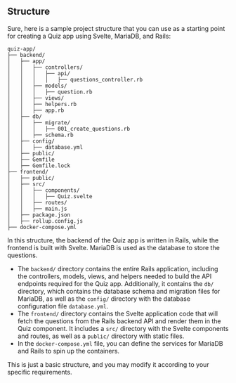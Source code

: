 ## Structure

Sure, here is a sample project structure that you can use as a starting point for creating a Quiz app using Svelte, MariaDB, and Rails:

```
quiz-app/
├── backend/
│   ├── app/
│   │   ├── controllers/
│   │   │   ├── api/
│   │   │   │   ├── questions_controller.rb
│   │   ├── models/
│   │   │   ├── question.rb
│   │   ├── views/
│   │   ├── helpers.rb
│   │   ├── app.rb
│   ├── db/
│   │   ├── migrate/
│   │   │   ├── 001_create_questions.rb
│   │   ├── schema.rb
│   ├── config/
│   │   ├── database.yml
│   ├── public/
│   ├── Gemfile
│   ├── Gemfile.lock
├── frontend/
│   ├── public/
│   ├── src/
│   │   ├── components/
│   │   │   ├── Quiz.svelte
│   │   ├── routes/
│   │   ├── main.js
│   ├── package.json
│   ├── rollup.config.js
├── docker-compose.yml
```

In this structure, the backend of the Quiz app is written in Rails, while the frontend is built with Svelte. MariaDB is used as the database to store the questions.

- The `backend/` directory contains the entire Rails application, including the controllers, models, views, and helpers needed to build the API endpoints required for the Quiz app. Additionally, it contains the `db/` directory, which contains the database schema and migration files for MariaDB, as well as the `config/` directory with the database configuration file `database.yml`.
- The `frontend/` directory contains the Svelte application code that will fetch the questions from the Rails backend API and render them in the Quiz component. It includes a `src/` directory with the Svelte components and routes, as well as a `public/` directory with static files.
- In the `docker-compose.yml` file, you can define the services for MariaDB and Rails to spin up the containers.

This is just a basic structure, and you may modify it according to your specific requirements.